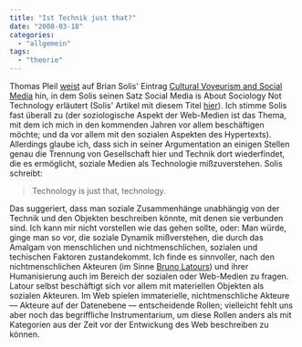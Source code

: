 ```yaml
---
title: "Ist Technik just that?"
date: "2008-03-18"
categories: 
  - "allgemein"
tags: 
  - "theorie"
---
```


Thomas Pleil [weist](http://thomaspleil.wordpress.com/2008/03/18/links-for-2008-03-18/ "links for 2008-03-18 « Das Textdepot") auf Brian Solis' Eintrag [Cultural Voyeurism and Social Media](http://www.briansolis.com/2008/03/cultural-voyeurism-and-social-media.html "PR 2.0") hin, in dem Solis seinen Satz Social Media is About Sociology Not Technology erläutert (Solis' Artikel mit diesem Titel [hier](http://www.briansolis.com/2007/08/social-media-is-about-sociology-not.html "Social Media is About Sociology Not Technology")). Ich stimme Solis fast überall zu (der soziologische Aspekt der Web-Medien ist das Thema, mit dem ich mich in den kommenden Jahren vor allem beschäftigen möchte; und da vor allem mit den sozialen Aspekten des Hypertexts). Allerdings glaube ich, dass sich in seiner Argumentation an einigen Stellen genau die Trennung von Gesellschaft hier und Technik dort wiederfindet, die es ermöglicht, soziale Medien als Technologie mißzuverstehen. Solis schreibt:

> Technology is just that, technology.

Das suggeriert, dass man soziale Zusammenhänge unabhängig von der Technik und den Objekten beschreiben könnte, mit denen sie verbunden sind. Ich kann mir nicht vorstellen wie das gehen sollte, oder: Man würde, ginge man so vor, die soziale Dynamik mißverstehen, die durch das Amalgam von menschlichen und nichtmenschlichen, sozialen und techischen Faktoren zustandekommt. Ich finde es sinnvoller, nach den nichtmenschlichen Akteuren (im Sinne [Bruno Latours](http://www.bruno-latour.fr/ "Site Web de Bruno Latour | Bruno Latour's Web Site")) und ihrer Humanisierung auch im Bereich der sozialen oder Web-Medien zu fragen. Latour selbst beschäftigt sich vor allem mit materiellen Objekten als sozialen Akteuren. Im Web spielen immaterielle, nichtmenschliche Akteure — Akteure auf der Datenebene — entscheidende Rollen; vielleicht fehlt uns aber noch das begriffliche Instrumentarium, um diese Rollen anders als mit Kategorien aus der Zeit vor der Entwickung des Web beschreiben zu können.
